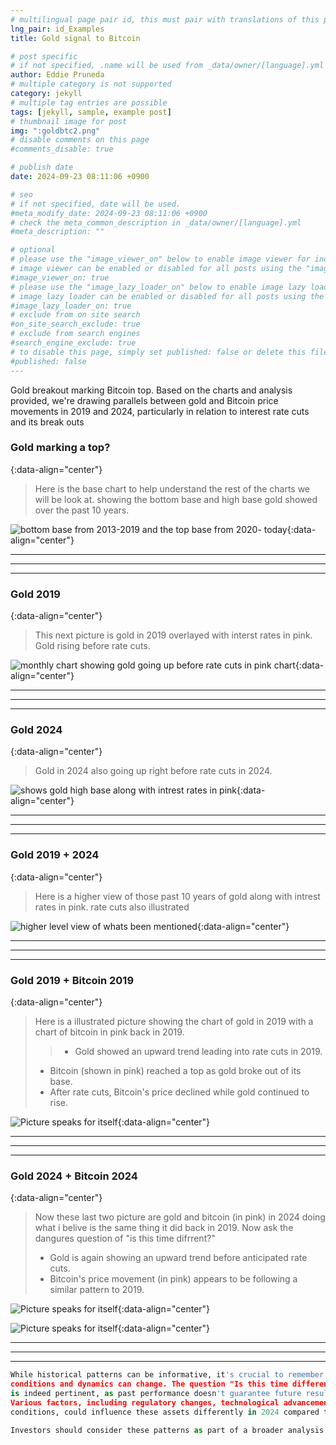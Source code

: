 ```yaml
---
# multilingual page pair id, this must pair with translations of this page. (This name must be unique)
lng_pair: id_Examples
title: Gold signal to Bitcoin 

# post specific
# if not specified, .name will be used from _data/owner/[language].yml
author: Eddie Pruneda
# multiple category is not supported
category: jekyll
# multiple tag entries are possible
tags: [jekyll, sample, example post]
# thumbnail image for post
img: ":goldbtc2.png"
# disable comments on this page
#comments_disable: true

# publish date
date: 2024-09-23 08:11:06 +0900

# seo
# if not specified, date will be used.
#meta_modify_date: 2024-09-23 08:11:06 +0900
# check the meta_common_description in _data/owner/[language].yml
#meta_description: ""

# optional
# please use the "image_viewer_on" below to enable image viewer for individual pages or posts (_posts/ or [language]/_posts folders).
# image viewer can be enabled or disabled for all posts using the "image_viewer_posts: true" setting in _data/conf/main.yml.
#image_viewer_on: true
# please use the "image_lazy_loader_on" below to enable image lazy loader for individual pages or posts (_posts/ or [language]/_posts folders).
# image lazy loader can be enabled or disabled for all posts using the "image_lazy_loader_posts: true" setting in _data/conf/main.yml.
#image_lazy_loader_on: true
# exclude from on site search
#on_site_search_exclude: true
# exclude from search engines
#search_engine_exclude: true
# to disable this page, simply set published: false or delete this file
#published: false
---
```


<!-- outline-start -->

Gold breakout marking Bitcoin top. Based on the charts and analysis provided, we're drawing parallels between gold and Bitcoin price movements in 2019 and 2024, particularly in relation to interest rate cuts and its break outs

<!-- outline-end -->

###  Gold marking a top?
{:data-align="center"}

>Here is the base chart to help understand the rest of the charts we will be look at. showing the bottom base and high base gold showed over the past 10 years. 

![bottom base from 2013-2019 and the top base from 2020- today ](:past.png){:data-align="center"}

***
***
***

###  Gold 2019 
{:data-align="center"}

>This next picture is gold in 2019 overlayed with interst rates in pink. Gold rising before rate cuts. 


![monthly chart showing gold going up before rate cuts in pink chart](:gold2019.png){:data-align="center"}

***
***
***

###  Gold 2024
{:data-align="center"}

>Gold in 2024 also going up right before rate cuts in 2024. 

![shows gold high base along with intrest rates in pink](:Gold2024.png){:data-align="center"}

***
***
***

###  Gold 2019 + 2024
{:data-align="center"}

>Here is a higher view of those past 10 years of gold along with intrest rates in pink. rate cuts also illustrated

![higher level view of whats been mentioned ](:gold1924.png){:data-align="center"}

***
***
***

###  Gold 2019 + Bitcoin 2019
{:data-align="center"}

>Here is a illustrated picture showing the chart of gold in 2019 with a chart of bitcoin in pink back in 2019.
>>- Gold showed an upward trend leading into rate cuts in 2019.
>- Bitcoin (shown in pink) reached a top as gold broke out of its base.
>- After rate cuts, Bitcoin's price declined while gold continued to rise.

![Picture speaks for itself](:goldbtc.png){:data-align="center"}

***
***
***

###  Gold 2024 + Bitcoin 2024
{:data-align="center"}

>Now these last two picture are gold and bitcoin (in pink) in 2024 doing what i belive is the same thing it did back in 2019. Now ask the dangures question of "is this time difrrent?"
>- Gold is again showing an upward trend before anticipated rate cuts.
>- Bitcoin's price movement (in pink) appears to be following a similar pattern to 2019.


![Picture speaks for itself](:goldbtc2.png){:data-align="center"}

![Picture speaks for itself](:goldbtc3.png){:data-align="center"}

***
***
***

```python
While historical patterns can be informative, it's crucial to remember that market
conditions and dynamics can change. The question "Is this time different?"
is indeed pertinent, as past performance doesn't guarantee future results.
Various factors, including regulatory changes, technological advancements, and global economic
conditions, could influence these assets differently in 2024 compared to 2019.

Investors should consider these patterns as part of a broader analysis and not rely solely on historical comparisons when making investment decisions.
```
